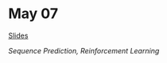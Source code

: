 # May 07

[Slides](https://ufal.mff.cuni.cz/~straka/courses/npfl114/1718/slides/?11)

_Sequence Prediction, Reinforcement Learning_
